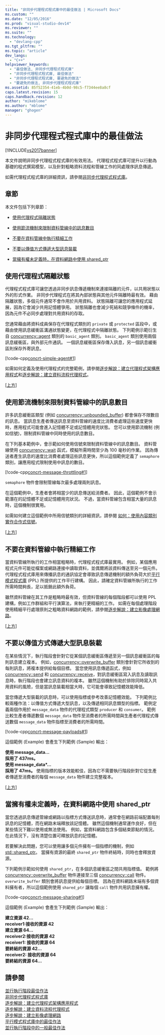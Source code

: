 ```yaml
---
title: "非同步代理程式程式庫中的最佳做法 | Microsoft Docs"
ms.custom: ""
ms.date: "12/05/2016"
ms.prod: "visual-studio-dev14"
ms.reviewer: ""
ms.suite: ""
ms.technology: 
  - "devlang-cpp"
ms.tgt_pltfrm: ""
ms.topic: "article"
dev_langs: 
  - "C++"
helpviewer_keywords: 
  - "最佳做法, 非同步代理程式程式庫"
  - "非同步代理程式程式庫, 最佳做法"
  - "非同步代理程式程式庫, 要避免的做法"
  - "要避免的做法, 非同步代理程式程式庫"
ms.assetid: 85f52354-41eb-4b0d-98c5-f7344ee8a8cf
caps.latest.revision: 15
caps.handback.revision: 12
author: "mikeblome"
ms.author: "mblome"
manager: "ghogen"
---
```

# 非同步代理程式程式庫中的最佳做法
[!INCLUDE[vs2017banner](../../assembler/inline/includes/vs2017banner.md)]

本文件說明非同步代理程式程式庫的有效用法。  代理程式程式庫可提升以行動為基礎的程式撰寫模型，以及針對粗略資料流程和管線工作的同處理序訊息傳遞。  
  
 如需代理程式程式庫的詳細資訊，請參閱[非同步代理程式程式庫](../../parallel/concrt/asynchronous-agents-library.md)。  
  
##  <a name="top"></a> 章節  
 本文件包括下列章節：  
  
-   [使用代理程式隔離狀態](#isolation)  
  
-   [使用節流機制來限制資料管線中的訊息數目](#throttling)  
  
-   [不要在資料管線中執行精細工作](#fine-grained)  
  
-   [不要以傳值方式傳遞大型訊息裝載](#large-payloads)  
  
-   [當擁有權未定義時，在資料網路中使用 shared\_ptr](#ownership)  
  
##  <a name="isolation"></a> 使用代理程式隔離狀態  
 代理程式程式庫可讓您透過非同步訊息傳遞機制來連接隔離的元件，以共用狀態以外的形式作業。  非同步代理程式在將其內部狀態與其他元件隔離時最有效。  藉由隔離狀態，多個元件通常不會作用於共用資料。  狀態隔離可讓您的應用程式延展，因為它會減少共用記憶體爭用。  狀態隔離也會減少死結和競爭條件的機率，因為元件不必同步處理對共用資料的存取。  
  
 您通常藉由將資料成員保存在代理程式類別的 `private` 或 `protected` 區段中，或藉由使用訊息緩衝區溝通狀態變更，在代理程式中隔離狀態。  下列範例示範衍生自 [concurrency::agent](../../parallel/concrt/reference/agent-class.md) 類別的 `basic_agent` 類別。  `basic_agent` 類別使用兩個訊息緩衝區，與外部元件通訊。  一個訊息緩衝區保存傳入訊息，另一個訊息緩衝區則保存外寄訊息。  
  
 [!code-cpp[concrt-simple-agent#1](../../parallel/concrt/codesnippet/CPP/best-practices-in-the-asynchronous-agents-library_1.cpp)]  
  
 如需如何定義及使用代理程式的完整範例，請參閱[逐步解說：建立代理程式架構應用程式](../../parallel/concrt/walkthrough-creating-an-agent-based-application.md)和[逐步解說：建立資料流程代理程式](../../parallel/concrt/walkthrough-creating-a-dataflow-agent.md)。  
  
 \[[上方](#top)\]  
  
##  <a name="throttling"></a> 使用節流機制來限制資料管線中的訊息數目  
 許多訊息緩衝區類型 \(例如 [concurrency::unbounded\_buffer](../Topic/unbounded_buffer%20Class.md)\) 都會保存不限數目的訊息。  當訊息生產者傳送訊息至資料管線的速度比消費者處理這些速度更快時，應用程式可能會進入記憶體不足或記憶體用完狀態。  您可以使用節流機制 \(例如信號\)，限制資料管線中同時使用的訊息數目。  
  
 在下列基本範例中，會示範如何使用信號來限制資料管線中的訊息數目。  資料管線使用 [concurrency::wait](../Topic/wait%20Function.md) 函式，模擬所需時間至少為 100 毫秒的作業。  因為傳送者產生訊息的速度比消費者處理這些訊息更快，所以這個範例定義了 `semaphore` 類別，讓應用程式限制使用中訊息的數目。  
  
 [!code-cpp[concrt-message-throttling#1](../../parallel/concrt/codesnippet/CPP/best-practices-in-the-asynchronous-agents-library_2.cpp)]  
  
 `semaphore` 物件會限制管線每次最多處理兩則訊息。  
  
 在這個範例中，生產者會將相當少的訊息傳送給消費者。  因此，這個範例不會示範潛在的記憶體不足或記憶體用完狀況。  不過，當資料管線包含相當大量的訊息時，這個機制很實用。  
  
 如需如何建立這個範例中所用信號類別的詳細資訊，請參閱 [如何：使用內容類別實作合作式信號](../../parallel/concrt/how-to-use-the-context-class-to-implement-a-cooperative-semaphore.md)。  
  
 \[[上方](#top)\]  
  
##  <a name="fine-grained"></a> 不要在資料管線中執行精細工作  
 當資料管線所執行的工作相當粗略時，代理程式程式庫最實用。  例如，某個應用程式元件可能從檔案或網路連接中讀取資料，並偶爾將該資料傳送至另一個元件。  代理程式程式庫用來傳播訊息的通訊協定會導致訊息傳遞機制的額外負荷大於[平行模式程式庫](../../parallel/concrt/parallel-patterns-library-ppl.md) \(PPL\) 所提供的工作平行建構。  因此，請確定資料管線所執行的工作所需時間夠長，足以抵銷此額外負荷。  
  
 雖然資料管線在其工作是粗略時最有效，但資料管線的每個階段都可以使用 PPL 建構，例如工作群組和平行演算法，來執行更精細的工作。  如需在每個處理階段使用精細平行處理原則之粗略資料網路的範例，請參閱[逐步解說：建立影像處理網路](../../parallel/concrt/walkthrough-creating-an-image-processing-network.md)。  
  
 \[[上方](#top)\]  
  
##  <a name="large-payloads"></a> 不要以傳值方式傳遞大型訊息裝載  
 在某些情況下，執行階段會針對它從某個訊息緩衝區傳遞至另一個訊息緩衝區的每則訊息建立複本。  例如，[concurrency::overwrite\_buffer](../../parallel/concrt/reference/overwrite-buffer-class.md) 類別會針對它所收到的每則訊息，將複本提供給每個目標。  當您使用訊息傳遞函式，例如 [concurrency::send](../Topic/send%20Function.md) 和 [concurrency::receive](../Topic/receive%20Function.md)，對訊息緩衝區寫入訊息及讀取訊息時，執行階段也會建立訊息資料的複本。  雖然這個機制有助於排除同時寫入共用資料的風險，但是當訊息裝載相當大時，它可能會導致記憶體效能降低。  
  
 當您傳遞大型裝載的訊息時，可以使用指標或參考改善記憶體效能。  下列範例比較兩種作法：以傳值方式傳遞大型訊息，以及傳遞相同訊息類型的指標。  範例定義兩個作用於 `message_data` 物件的代理程式類型 `producer` 和 `consumer`。  範例比較生產者傳遞數個 `message_data` 物件至消費者的所需時間與生產者代理程式傳送數個 `message_data` 物件指標至消費者的所需時間。  
  
 [!code-cpp[concrt-message-payloads#1](../../parallel/concrt/codesnippet/CPP/best-practices-in-the-asynchronous-agents-library_3.cpp)]  
  
 這個範例 \(Example\) 會產生下列範例 \(Sample\) 輸出：  
  
  **使用 message\_data…**  
**採用了 437ms。**  
**使用 message\_data\*…**  
**採用了 47ms。** 使用指標的版本效能較佳，因為它不需要執行階段針對它從生產者傳遞至消費者的每個 `message_data` 物件建立完整複本。  
  
 \[[上方](#top)\]  
  
##  <a name="ownership"></a> 當擁有權未定義時，在資料網路中使用 shared\_ptr  
 當您透過訊息傳遞管線或網路以指標方式傳送訊息時，通常會在網路前端配置每則訊息的記憶體，而在網路末端釋放該記憶體。  雖然這個機制通常運作良好，但在某些情況下難以使用或無法使用。  例如，當資料網路包含多個結束節點的情況。  在此情況下，沒有清楚位置可釋放訊息的記憶體。  
  
 若要解決此問題，您可以使用讓多個元件擁有一個指標的機制，例如 [std::shared\_ptr](../../standard-library/shared-ptr-class.md)。  當擁有資源的最終 `shared_ptr` 物件終結時，同時也會釋放資源。  
  
 下列範例示範如何使用 `shared_ptr`，在多個訊息緩衝區之間共用指標值。  範例將 [concurrency::overwrite\_buffer](../../parallel/concrt/reference/overwrite-buffer-class.md) 物件連接至三個 [concurrency::call](../../parallel/concrt/reference/call-class.md) 物件。  `overwrite_buffer` 類別會將訊息提供給每個目標。  因為在資料網路末端有多個資料擁有者，所以這個範例使用 `shared_ptr` 讓每個 `call` 物件共用訊息擁有權。  
  
 [!code-cpp[concrt-message-sharing#1](../../parallel/concrt/codesnippet/CPP/best-practices-in-the-asynchronous-agents-library_4.cpp)]  
  
 這個範例 \(Example\) 會產生下列範例 \(Sample\) 輸出：  
  
  **建立資源 42...**  
**receiver1:接收的資源 42**  
**建立資源 64...**  
**receiver2:接收的資源 42**  
**receiver1: 接收的資源 64**  
**要終結的資源 42…**  
**receiver2: 接收的資源 64**  
**要終結的資源 64…**   
## 請參閱  
 [並行執行階段最佳作法](../../parallel/concrt/concurrency-runtime-best-practices.md)   
 [非同步代理程式程式庫](../../parallel/concrt/asynchronous-agents-library.md)   
 [逐步解說：建立代理程式架構應用程式](../../parallel/concrt/walkthrough-creating-an-agent-based-application.md)   
 [逐步解說：建立資料流程代理程式](../../parallel/concrt/walkthrough-creating-a-dataflow-agent.md)   
 [逐步解說：建立影像處理網路](../../parallel/concrt/walkthrough-creating-an-image-processing-network.md)   
 [平行模式程式庫中的最佳作法](../../parallel/concrt/best-practices-in-the-parallel-patterns-library.md)   
 [並行執行階段中的一般最佳作法](../../parallel/concrt/general-best-practices-in-the-concurrency-runtime.md)